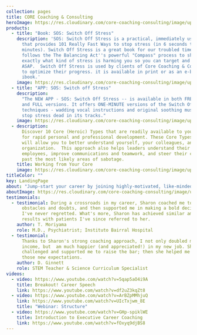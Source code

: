 ```yaml
---
collection: pages
title: CORE Coaching & Consulting
heroImage: https://res.cloudinary.com/core-coaching-consulting/image/upload/v1595790093/hero-no-watermark_ypcfx2.jpg
products:
  - title: "Book: SOS: Switch Off Stress"
    description: 'SOS: Switch Off Stress is a practical, immediately usable book
      that provides 101 Really Fast Ways to stop stress (in 6 seconds to 6
      minutes). Switch Off Stress is a great book for our troubled times. It
      follows the The Balancing Act''s powerful "Compass" process to show you
      exactly what kind of stress is harming you so you can target and remove it
      ASAP.  Switch Off Stress is used by clients of Core Coaching & Consulting
      to optimize their progress. it is available in print or as an e-book or
      ibook.'
    image: https://res.cloudinary.com/core-coaching-consulting/image/upload/v1594942999/sos-book_tc9jx9.jpg
  - title: "APP: SOS: Switch off Stress"
    description:
      "The NEW APP - SOS: Switch Off Stress -- is available in both FREE
      and FULL versions. It offers ONE-MINUTE versions of the Switch Off Stress
      techniques - wadding vocal instructions and original soothing music to
      stop stress dead in its tracks."
    image: https://res.cloudinary.com/core-coaching-consulting/image/upload/v1594943242/sos-app_kbhclp.jpg
  - description:
      Discover 10 Core (Heroic) Types that are readily available to you
      for rapid personal and professional development. These Core Types also
      will allow you to better understand yourself, your colleagues, and your
      organization.  This approach also helps leaders understand their
      employees, improve communications and teamwork, and steer their companies
      past the most likely areas of sabotage.
    title: Working from Your Core
    image: https://res.cloudinary.com/core-coaching-consulting/image/upload/v1595801251/sos-book_tc9jx9_ccgc4y.jpg
titleColor: ""
key: LandingPage
about: "Jump-start your career by joining highly-motivated, like-minded professionals from around the world and work with expert coaches to get back on track! You will receive 9 group sessions and 3 private half-hour sessions, 2 assessments of your career strengths & weaknesses, and copies of the e-books: 'The Balancing Act' and 'Prospering and Working' alongside many other resources."
aboutImage: https://res.cloudinary.com/core-coaching-consulting/image/upload/v1595111411/logo_feamvb.png
testimonials:
  - testimonial: During a crossroads in my career, Sharon coached me to overcome
      obstacles and doubts, and then supported me in making a bold decision that
      I've never regretted. What's more, Sharon has achieved similar amazing
      results with patients I've since referred to her.
    author: T. Moriyama
    role: M.D., Psychiatrist; Instituto Bairral Hospital
  - testimonial:
      Thanks to Sharon's strong coaching approach, I not only doubled my
      income, but  am much happier (and appreciated!) in my new job. She
      challenged and supported me to raise the bar; then she helped me exceed
      those new expectations.
    author: D. Ginnett
    role: STEM Teacher & Science Curriculum Specialist
videos:
  - video: https://www.youtube.com/watch?v=5qap5aO4i9A
    title: Breakout! Career Speech
    link: https://www.youtube.com/watch?v=df2uZ3kqZt8
  - video: https://www.youtube.com/watch?v=ArBZpMMhjuQ
    link: https://www.youtube.com/watch?v=UIcTxjwm_8E
    title: "Webinar: Structure"
  - video: https://www.youtube.com/watch?v=GHp-spiklWE
    title: Introduction to Executive Career Coaching
    link: https://www.youtube.com/watch?v=fOxyq9djBS8
---
```

